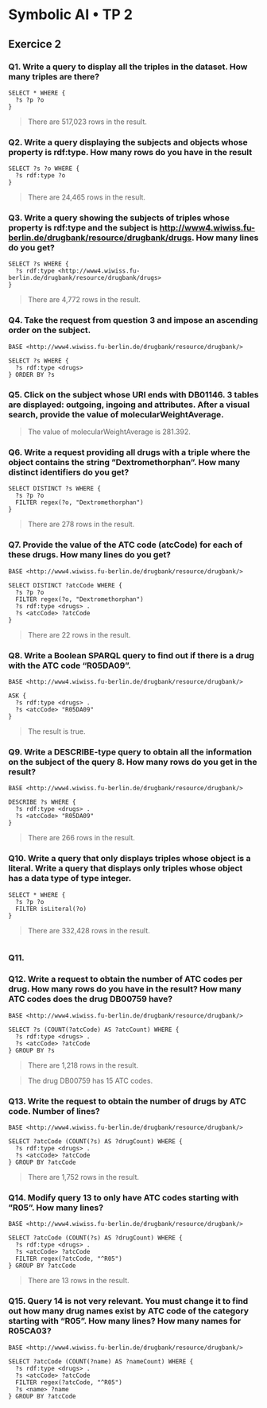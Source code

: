 # Symbolic AI • TP 2

## Exercice 2

### Q1. Write a query to display all the triples in the dataset. How many triples are there?

```sparql
SELECT * WHERE {
  ?s ?p ?o
}
```

> There are 517,023 rows in the result.

### Q2. Write a query displaying the subjects and objects whose property is rdf:type. How many rows do you have in the result

```sparql
SELECT ?s ?o WHERE {
  ?s rdf:type ?o
}
```

> There are 24,465 rows in the result.

### Q3. Write a query showing the subjects of triples whose property is rdf:type and the subject is http://www4.wiwiss.fu-berlin.de/drugbank/resource/drugbank/drugs. How many lines do you get?

```sparql
SELECT ?s WHERE {
  ?s rdf:type <http://www4.wiwiss.fu-berlin.de/drugbank/resource/drugbank/drugs>
}
```

> There are 4,772 rows in the result.

### Q4. Take the request from question 3 and impose an ascending order on the subject.

```sparql
BASE <http://www4.wiwiss.fu-berlin.de/drugbank/resource/drugbank/>

SELECT ?s WHERE {
  ?s rdf:type <drugs>
} ORDER BY ?s
```

### Q5. Click on the subject whose URI ends with DB01146. 3 tables are displayed: outgoing, ingoing and attributes. After a visual search, provide the value of molecularWeightAverage.

> The value of molecularWeightAverage is 281.392.

### Q6. Write a request providing all drugs with a triple where the object contains the string ”Dextromethorphan”. How many distinct identifiers do you get?

```sparql
SELECT DISTINCT ?s WHERE {
  ?s ?p ?o
  FILTER regex(?o, "Dextromethorphan")
}
```

> There are 278 rows in the result.

### Q7. Provide the value of the ATC code (atcCode) for each of these drugs. How many lines do you get?

```sparql
BASE <http://www4.wiwiss.fu-berlin.de/drugbank/resource/drugbank/>

SELECT DISTINCT ?atcCode WHERE {
  ?s ?p ?o
  FILTER regex(?o, "Dextromethorphan")
  ?s rdf:type <drugs> .
  ?s <atcCode> ?atcCode
}
```

> There are 22 rows in the result.

### Q8. Write a Boolean SPARQL query to find out if there is a drug with the ATC code “R05DA09”.

```sparql
BASE <http://www4.wiwiss.fu-berlin.de/drugbank/resource/drugbank/>

ASK {
  ?s rdf:type <drugs> .
  ?s <atcCode> "R05DA09"
}
```

> The result is true.

### Q9. Write a DESCRIBE-type query to obtain all the information on the subject of the query 8. How many rows do you get in the result?

```sparql
BASE <http://www4.wiwiss.fu-berlin.de/drugbank/resource/drugbank/>

DESCRIBE ?s WHERE {
  ?s rdf:type <drugs> .
  ?s <atcCode> "R05DA09"
}
```

> There are 266 rows in the result.

### Q10. Write a query that only displays triples whose object is a literal. Write a query that displays only triples whose object has a data type of type integer.

```sparql
SELECT * WHERE {
  ?s ?p ?o
  FILTER isLiteral(?o)
}
```

> There are 332,428 rows in the result.

```sparql

```

### Q11.

### Q12. Write a request to obtain the number of ATC codes per drug. How many rows do you have in the result? How many ATC codes does the drug DB00759 have?

```sparql
BASE <http://www4.wiwiss.fu-berlin.de/drugbank/resource/drugbank/>

SELECT ?s (COUNT(?atcCode) AS ?atcCount) WHERE {
  ?s rdf:type <drugs> .
  ?s <atcCode> ?atcCode
} GROUP BY ?s
```

> There are 1,218 rows in the result.

> The drug DB00759 has 15 ATC codes.

### Q13. Write the request to obtain the number of drugs by ATC code. Number of lines?

```sparql
BASE <http://www4.wiwiss.fu-berlin.de/drugbank/resource/drugbank/>

SELECT ?atcCode (COUNT(?s) AS ?drugCount) WHERE {
  ?s rdf:type <drugs> .
  ?s <atcCode> ?atcCode
} GROUP BY ?atcCode
```

> There are 1,752 rows in the result.

### Q14. Modify query 13 to only have ATC codes starting with ”R05”. How many lines?

```sparql
BASE <http://www4.wiwiss.fu-berlin.de/drugbank/resource/drugbank/>

SELECT ?atcCode (COUNT(?s) AS ?drugCount) WHERE {
  ?s rdf:type <drugs> .
  ?s <atcCode> ?atcCode
  FILTER regex(?atcCode, "^R05")
} GROUP BY ?atcCode
```

> There are 13 rows in the result.

### Q15. Query 14 is not very relevant. You must change it to find out how many drug names exist by ATC code of the category starting with “R05”. How many lines? How many names for R05CA03?

```sparql
BASE <http://www4.wiwiss.fu-berlin.de/drugbank/resource/drugbank/>

SELECT ?atcCode (COUNT(?name) AS ?nameCount) WHERE {
  ?s rdf:type <drugs> .
  ?s <atcCode> ?atcCode
  FILTER regex(?atcCode, "^R05")
  ?s <name> ?name
} GROUP BY ?atcCode
```

